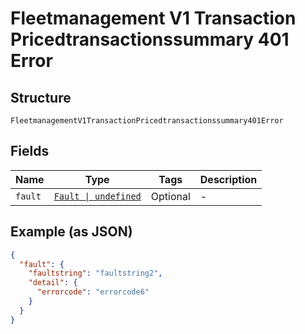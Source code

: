 
# Fleetmanagement V1 Transaction Pricedtransactionssummary 401 Error

## Structure

`FleetmanagementV1TransactionPricedtransactionssummary401Error`

## Fields

| Name | Type | Tags | Description |
|  --- | --- | --- | --- |
| `fault` | [`Fault \| undefined`](../../doc/models/fault.md) | Optional | - |

## Example (as JSON)

```json
{
  "fault": {
    "faultstring": "faultstring2",
    "detail": {
      "errorcode": "errorcode6"
    }
  }
}
```

